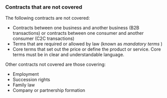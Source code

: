 ###  Contracts that are not covered

The following contracts are not covered:

  * Contracts between one business and another business (B2B transactions) or contracts between one consumer and another consumer (C2C transactions) 
  * Terms that are required or allowed by law (known as _mandatory terms_ ) 
  * Core terms that set out the price or define the product or service. Core terms must be in clear and understandable language. 

Other contracts not covered are those covering:

  * Employment 
  * Succession rights 
  * Family law 
  * Company or partnership formation 
